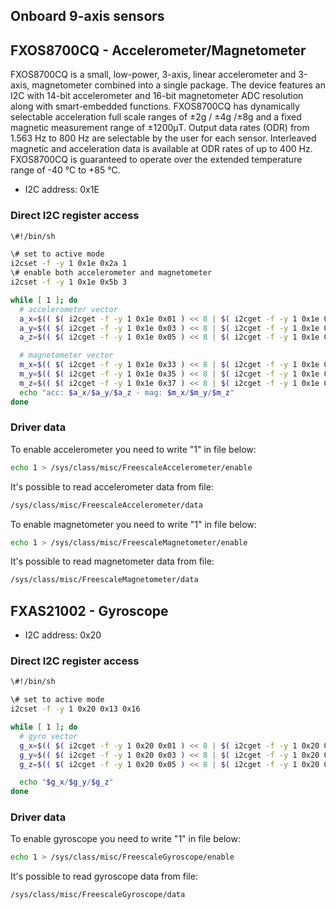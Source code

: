 ## Onboard 9-axis sensors


## FXOS8700CQ - Accelerometer/Magnetometer
FXOS8700CQ is a small, low-power, 3-axis, linear accelerometer and 3-axis, magnetometer combined into a single package. The device features an I2C with 14-bit accelerometer and 16-bit magnetometer ADC resolution along with smart-embedded functions. FXOS8700CQ has dynamically selectable acceleration full scale ranges of ±2g / ±4g /±8g and a fixed magnetic measurement range of ±1200μT. Output data rates (ODR) from 1.563 Hz to 800 Hz are selectable by the user for each sensor. Interleaved magnetic and acceleration data is available at ODR rates of up to 400 Hz. FXOS8700CQ is guaranteed to operate over the extended temperature range of -40 °C to +85 °C.

* I2C address: 0x1E

### Direct I2C register access

``` bash
\#!/bin/sh

\# set to active mode
i2cset -f -y 1 0x1e 0x2a 1 
\# enable both accelerometer and magnetometer
i2cset -f -y 1 0x1e 0x5b 3

while [ 1 ]; do
  # accelerometer vector
  a_x=$(( $( i2cget -f -y 1 0x1e 0x01 ) << 8 | $( i2cget -f -y 1 0x1e 0x02 ) ))
  a_y=$(( $( i2cget -f -y 1 0x1e 0x03 ) << 8 | $( i2cget -f -y 1 0x1e 0x04 ) ))
  a_z=$(( $( i2cget -f -y 1 0x1e 0x05 ) << 8 | $( i2cget -f -y 1 0x1e 0x06 ) ))

  # magnetometer vector
  m_x=$(( $( i2cget -f -y 1 0x1e 0x33 ) << 8 | $( i2cget -f -y 1 0x1e 0x34 ) ))
  m_y=$(( $( i2cget -f -y 1 0x1e 0x35 ) << 8 | $( i2cget -f -y 1 0x1e 0x36 ) ))
  m_z=$(( $( i2cget -f -y 1 0x1e 0x37 ) << 8 | $( i2cget -f -y 1 0x1e 0x38 ) ))
  echo "acc: $a_x/$a_y/$a_z - mag: $m_x/$m_y/$m_z"
done
```

### Driver data
To enable accelerometer you need to write "1" in file below:
``` bash
echo 1 > /sys/class/misc/FreescaleAccelerometer/enable
```

It's possible to read accelerometer data from file:
``` bash
/sys/class/misc/FreescaleAccelerometer/data
```

To enable magnetometer you need to write "1" in file below:
``` bash
echo 1 > /sys/class/misc/FreescaleMagnetometer/enable
```

It's possible to read magnetometer data from file:
``` bash
/sys/class/misc/FreescaleMagnetometer/data
```

## FXAS21002 - Gyroscope

* I2C address: 0x20

### Direct I2C register access

``` bash
\#!/bin/sh

\# set to active mode
i2cset -f -y 1 0x20 0x13 0x16

while [ 1 ]; do
  # gyro vector
  g_x=$(( $( i2cget -f -y 1 0x20 0x01 ) << 8 | $( i2cget -f -y 1 0x20 0x02 ) ))
  g_y=$(( $( i2cget -f -y 1 0x20 0x03 ) << 8 | $( i2cget -f -y 1 0x20 0x04 ) ))
  g_z=$(( $( i2cget -f -y 1 0x20 0x05 ) << 8 | $( i2cget -f -y 1 0x20 0x06 ) ))

  echo "$g_x/$g_y/$g_z"
done
```

### Driver data
To enable gyroscope you need to write "1" in file below:
``` bash
echo 1 > /sys/class/misc/FreescaleGyroscope/enable
```

It's possible to read gyroscope data from file:
``` bash
/sys/class/misc/FreescaleGyroscope/data
```
